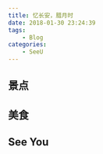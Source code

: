 ```yaml
---
title: 忆长安，腊月时
date: 2018-01-30 23:24:39
tags: 
    - Blog
categories: 
    - SeeU
---
```


## 景点

## 美食

## See You


